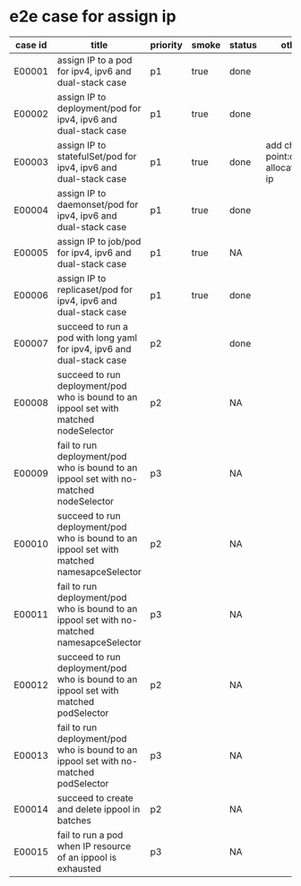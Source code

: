 # e2e case for assign ip

| case id   | title                                                                                      | priority | smoke | status |                     other                     |
|---------|----------------------------------------------------------------------------------------------|----------|-------|--------|-----------------------------------------------|
| E00001  | assign IP to a pod for ipv4, ipv6 and dual-stack case                                        | p1       | true  | done   |                                               |
| E00002  | assign IP to deployment/pod for ipv4, ipv6 and dual-stack case                               | p1       | true  | done   |                                               |
| E00003  | assign IP to statefulSet/pod for ipv4, ipv6 and dual-stack case                              | p1       | true  | done   | add check point:orderly allocation of ip      |
| E00004  | assign IP to daemonset/pod for ipv4, ipv6 and dual-stack case                                | p1       | true  | done   |                                               |
| E00005  | assign IP to job/pod for ipv4, ipv6 and dual-stack case                                      | p1       | true  | NA     |                                               |
| E00006  | assign IP to replicaset/pod for ipv4, ipv6 and dual-stack case                               | p1       | true  | done   |                                               |
| E00007  | succeed to run a pod with long yaml for ipv4, ipv6 and dual-stack case                       | p2       |       | done   |                                               |
| E00008  | succeed to run deployment/pod who is bound to an ippool set with matched nodeSelector        | p2       |       | NA     |                                               |
| E00009  | fail to run deployment/pod who is bound to an ippool set with no-matched nodeSelector        | p3       |       | NA     |                                               |
| E00010  | succeed to run deployment/pod who is bound to an ippool set with matched namesapceSelector   | p2       |       | NA     |                                               |
| E00011  | fail to run deployment/pod who is bound to an ippool set with no-matched namesapceSelector   | p3       |       | NA     |                                               |
| E00012  | succeed to run deployment/pod who is bound to an ippool set with matched podSelector         | p2       |       | NA     |                                               |
| E00013  | fail to run deployment/pod who is bound to an ippool set with no-matched podSelector         | p3       |       | NA     |                                               |
| E00014  | succeed to create and delete ippool in batches                                               | p2       |       | NA     |                                               |
| E00015  | fail to run a pod when IP resource of an ippool is exhausted                                 | p3       |       | NA     |                                               |

